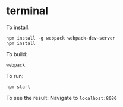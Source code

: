 # terminal

To install:
```
npm install -g webpack webpack-dev-server
npm install
```

To build:
```
webpack
```

To run:
```
npm start
```

To see the result:
Navigate to `localhost:8080`
